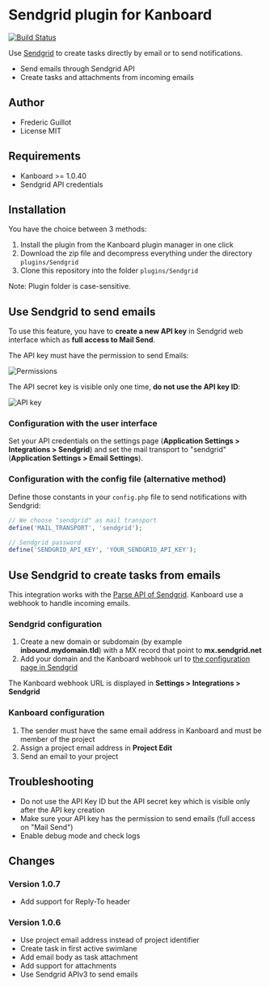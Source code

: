 Sendgrid plugin for Kanboard
============================

[![Build Status](https://travis-ci.org/kanboard/plugin-sendgrid.svg?branch=master)](https://travis-ci.org/kanboard/plugin-sendgrid)

Use [Sendgrid](https://sendgrid.com/) to create tasks directly by email or to send notifications.

- Send emails through Sendgrid API
- Create tasks and attachments from incoming emails

Author
------

- Frederic Guillot
- License MIT

Requirements
------------

- Kanboard >= 1.0.40
- Sendgrid API credentials

Installation
------------

You have the choice between 3 methods:

1. Install the plugin from the Kanboard plugin manager in one click
2. Download the zip file and decompress everything under the directory `plugins/Sendgrid`
3. Clone this repository into the folder `plugins/Sendgrid`

Note: Plugin folder is case-sensitive.

Use Sendgrid to send emails
---------------------------

To use this feature, you have to **create a new API key** in Sendgrid web interface which as **full access to Mail Send**.

The API key must have the permission to send Emails:

![Permissions](https://cloud.githubusercontent.com/assets/323546/22630453/5676af00-ebc8-11e6-949a-8de4ca4ee83e.png)

The API secret key is visible only one time, **do not use the API key ID**:

![API key](https://cloud.githubusercontent.com/assets/323546/22630480/cfabac9a-ebc8-11e6-9328-5c18d34a2d50.png)

### Configuration with the user interface

Set your API credentials on the settings page (**Application Settings > Integrations > Sendgrid**) and set the mail transport to "sendgrid" (**Application Settings > Email Settings**).

### Configuration with the config file (alternative method)

Define those constants in your `config.php` file to send notifications with Sendgrid:

```php
// We choose "sendgrid" as mail transport
define('MAIL_TRANSPORT', 'sendgrid');

// Sendgrid password
define('SENDGRID_API_KEY', 'YOUR_SENDGRID_API_KEY');
```

Use Sendgrid to create tasks from emails
----------------------------------------

This integration works with the [Parse API of Sendgrid](https://sendgrid.com/docs/API_Reference/Webhooks/parse.html).
Kanboard use a webhook to handle incoming emails.

### Sendgrid configuration

1. Create a new domain or subdomain (by example **inbound.mydomain.tld**) with a MX record that point to **mx.sendgrid.net**
2. Add your domain and the Kanboard webhook url to [the configuration page in Sendgrid](https://app.sendgrid.com/settings/parse)

The Kanboard webhook URL is displayed in **Settings > Integrations > Sendgrid**

### Kanboard configuration

1. The sender must have the same email address in Kanboard and must be member of the project
2. Assign a project email address in **Project Edit**
3. Send an email to your project

Troubleshooting
---------------

- Do not use the API Key ID but the API secret key which is visible only after the API key creation
- Make sure your API key has the permission to send emails (full access on "Mail Send")
- Enable debug mode and check logs

Changes
-------

### Version 1.0.7

- Add support for Reply-To header

### Version 1.0.6

- Use project email address instead of project identifier
- Create task in first active swimlane
- Add email body as task attachment
- Add support for attachments
- Use Sendgrid APIv3 to send emails
